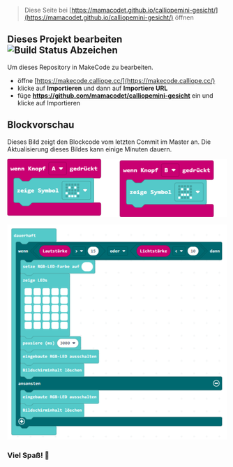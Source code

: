 
> Diese Seite bei [https://mamacodet.github.io/calliopemini-gesicht/](https://mamacodet.github.io/calliopemini-gesicht/) öffnen

## Dieses Projekt bearbeiten ![Build Status Abzeichen](https://github.com/mamacodet/calliopemini-gesicht/workflows/MakeCode/badge.svg)

Um dieses Repository in MakeCode zu bearbeiten.

* öffne [https://makecode.calliope.cc/](https://makecode.calliope.cc/)
* klicke auf **Importieren** und dann auf **Importiere URL**
* füge **https://github.com/mamacodet/calliopemini-gesicht** ein und klicke auf Importieren

## Blockvorschau

Dieses Bild zeigt den Blockcode vom letzten Commit im Master an.
Die Aktualisierung dieses Bildes kann einige Minuten dauern.

![Eine gerenderte Ansicht der Blöcke](https://github.com/mamacodet/calliopemini-gesicht/raw/master/.github/makecode/blocks.png)

![Eine gerenderte Ansicht der Blöcke](https://github.com/mamacodet/calliopemini-smartlicht/raw/master/calliopemini-smartlicht.png)

### Viel Spaß! 🙂
